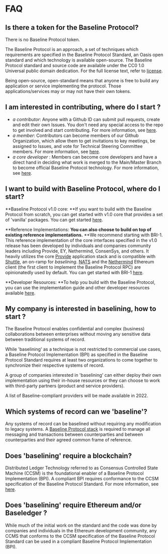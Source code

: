 # FAQ

## Is there a token for the Baseline Protocol?

There is no Baseline Protocol token.

The Baseline Protocol is an approach, a set of techniques which requirements are specified in the Baseline Protocol Standard, an Oasis open standard and which technology is available open-source. The Baseline Protocol standard and source code are available under the CC0 1.0 Universal public domain dedication. For the full license text, refer to [license](https://github.com/eea-oasis/baseline/blob/master/LICENSE).

Being open-source, open-standard means that anyone is free to build any application or service implementing the protocol. Those applications/services may or may not have their own tokens.

## I am interested in contributing, where do I start ?

* _a contributor_: Anyone with a Github ID can submit pull requests, create and edit their own Issues. You don't need any special access to the repo to get involved and start contributing. For more information, see [here](../community/open-source-community/contributors.md).
* _a member_: Contributors can become members of our Github Organization, which allow them to get invitations to key meetings, be assigned to Issues, and vote for Technical Steering Committee members. For more information, see [here](../community/open-source-community/members.md).
* _a core developer_ : Members can become core developers and have a direct hand in deciding what work is merged to the Main/Master Branch to become official Baseline Protocol technology. For more information, see [here](../community/community-leaders/maintainers.md).

## I want to build with Baseline Protocol, where do I start?

**Baseline Protocol v1.0 core:  **If you want to build with the Baseline Protocol from scratch, you can get started with v1.0 core that provides a set of 'vanilla' packages. You can get started [here](../baseline-protocol-code/packages/).

**Reference Implementations: **You can also choose to build on top of existing reference implementations.** **We recommend starting with BRI-1. This reference implementation of the core interfaces specified in the v1.0 release has been developed by individuals and companies community leaders including Provide, EY, Nethermind, ConsenSys, and others. It heavily utilizes the core [Provide](https://provide.services) application stack and is compatible with [Shuttle](https://shuttle.provide.services/waitlist), an on-ramp for _baselining_. [NATS](https://nats.io) and the [Nethermind](https://nethermind.io) Ethereum client (the first client to implement the Baseline Protocol RPC) are opinionatedly used by default. You can get started with BRI-1 [here](../bri/bri-1/).

**Developer Resources: **To help you build with the Baseline Protocol, you can use the implementation guide and other developer resources available [here](../baseline-protocol-code/developer-resources.md).

## My company is interested in baselining, how to start ?

The Baseline Protocol enables confidential and complex (business) collaborations between enterprises without moving any sensitive data between traditional systems of record.

While 'baselining' as a technique is not restricted to commercial use cases, a Baseline Protocol Implementation (BPI) as specified in the Baseline Protocol Standard requires at least two organizations to come together to synchronize their respective systems of record.&#x20;

A group of companies interested in 'baselining' can either deploy their own implementation using their in-house resources or they can choose to work with third-party partners (product and service providers).

A list of Baseline-compliant providers will be made available in 2022.

## Which systems of record can we 'baseline'? <a href="which-systems-of-record-can-we-baseline" id="which-systems-of-record-can-we-baseline"></a>

Any systems of record can be baselined without requiring any modification to legacy systems. A [Baseline Protocol stack](architecture.md) is required to manage all messaging and transactions between counterparties and between counterparties and their agreed common frame of reference.

## Does 'baselining' require a blockchain?

Distributed Ledger Technology referred to as Consensus Controlled State Machine (CCSM) is the foundational enabler of a Baseline Protocol Implementation (BPI). A compliant BPI requires conformance to the CCSM specification of the Baseline Protocol Standard. For more information, see [here](../baseline-protocol-standard/ccsm-specification.md).

## Does 'baselining' require Ethereum and/or Baseledger ?

While much of the initial work on the standard and the code was done by companies and individuals in the Ethereum development community, any CCMS that conforms to the CCSM specification of the Baseline Protocol Standard can be used in a compliant Baseline Protocol Implementation (BPI).
